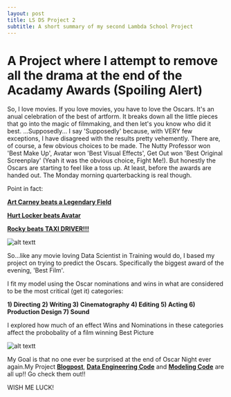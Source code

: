 ```yaml
---
layout: post
title: LS DS Project 2
subtitle: A short summary of my second Lambda School Project
---
```

# A Project where I attempt to remove all the drama at the end of the Acadamy Awards (Spoiling Alert)

So, I love movies. If you love movies, you have to love the Oscars. It's an anual celebration of the best of artform. It breaks down all the little pieces that go into the magic of filmmaking, and then let's you know who did it best.
...Supposedly...
I say 'Supposedly' because, with VERY few exceptions, I have disagreed with the results pretty vehemently. There are, of course, a few obvious choices to be made. The Nutty Professor won 'Best Make Up', Avatar won 'Best Visual Effects', Get Out won 'Best Original Screenplay' (Yeah it was the obvious choice, Fight Me!). But honestly the Oscars are starting to feel like a toss up. At least, before the awards are handed out. The Monday morning quarterbacking is real though. 

Point in fact: 

  [**Art Carney beats a Legendary Field**](http://www.filmbuffonline.com/FBOLNewsreel/wordpress/2015/02/07/oscars-greatest-mistakes-art-carney-1975-best-actor/)
	
  [**Hurt Locker beats Avatar**](https://www.reuters.com/article/us-oscars-hurtlocker/why-oscar-chose-hurt-locker-over-avatar-idUSTRE6272CJ20100308)
	
  [**Rocky beats TAXI DRIVER!!!**](https://www.today.com/popculture/rocky-s-oscar-tko-76-still-echoes-stings-wbna16689513)
	
![alt textt](https://media.makeameme.org/created/how-did-that-eyvq43.jpg)

So...like any movie loving Data Scientist in Training would do, I based my project on trying to predict the Oscars. Specifically the biggest award of the evening, 'Best Film'.

I fit my model using the Oscar nominations and wins in what are considered to be the most critical (get it) categories:

  **1) Directing
    2) Writing
    3) Cinematography
    4) Editing
    5) Acting
    6) Production Design
    7) Sound**

I explored how much of an effect Wins and Nominations in these categories affect the probobality of a film winning Best Picture

![alt textt](https://github.com/cicbeast/DS-Unit-2-Data-Storytelling-Project/blob/master/Projectdata/visual2.JPG?raw=true)

My Goal is that no one ever be surprised at the end of Oscar Night ever again.My Project [**Blogpost**](https://medium.com/@raulgharringtonjr/machine-learning-at-the-oscars-ee01a84ba19e),
[**Data Engineering Code**](https://github.com/cicbeast/DS-Unit-2-Data-Storytelling-Project/blob/master/Project%202%20data%20engineering.ipynb)
and [**Modeling Code**](https://github.com/cicbeast/DS-Unit-2-Data-Storytelling-Project/blob/master/Project%202%20Modeling.ipynb) are all up!! Go check them out!!

WISH ME LUCK!
